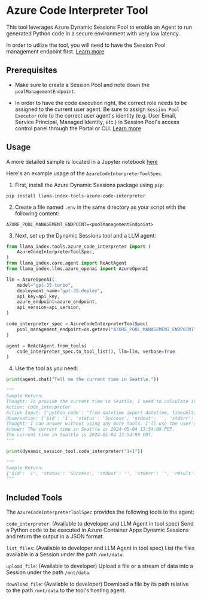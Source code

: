 # Azure Code Interpreter Tool

This tool leverages Azure Dynamic Sessions Pool to enable an Agent to run generated Python code in a secure environment with very low latency.

In order to utilize the tool, you will need to have the Session Pool management endpoint first. [Learn more](https://aka.ms/aca/sessions)

## Prerequisites

- Make sure to create a Session Pool and note down the `poolManagementEndpoint`.

- In order to have the code execution right, the correct role needs to be assigned to the current user agent. Be sure to assign `Session Pool Executor` role to the correct user agent's identity (e.g. User Email, Service Principal, Managed Identity, etc.) in Session Pool's access control panel through the Portal or CLI. [Learn more](https://aka.ms/aca/sessions)

## Usage

A more detailed sample is located in a Jupyter notebook [here](https://github.com/run-llama/llama_index/tree/main/docs/examples/tools/azure_code_interpreter.ipynb)

Here's an example usage of the `AzureCodeInterpreterToolSpec`.

1. First, install the Azure Dynamic Sessions package using `pip`:

```
pip install llama-index-tools-azure-code-interpreter
```

2. Create a file named `.env` in the same directory as your script with the following content:

```
AZURE_POOL_MANAGEMENT_ENDPOINT=<poolManagementEndpoint>
```

3. Next, set up the Dynamic Sessions tool and a LLM agent:

```python
from llama_index.tools.azure_code_interpreter import (
    AzureCodeInterpreterToolSpec,
)
from llama_index.core.agent import ReActAgent
from llama_index.llms.azure_openai import AzureOpenAI

llm = AzureOpenAI(
    model="gpt-35-turbo",
    deployment_name="gpt-35-deploy",
    api_key=api_key,
    azure_endpoint=azure_endpoint,
    api_version=api_version,
)

code_interpreter_spec = AzureCodeInterpreterToolSpec(
    pool_management_endpoint=os.getenv("AZURE_POOL_MANAGEMENT_ENDPOINT")
)

agent = ReActAgent.from_tools(
    code_interpreter_spec.to_tool_list(), llm=llm, verbose=True
)
```

4. Use the tool as you need:

```python
print(agent.chat("Tell me the current time in Seattle."))

"""
Sample Return:
Thought: To provide the current time in Seattle, I need to calculate it based on the current UTC time and adjust for Seattle's time zone, which is Pacific Daylight Time (PDT) during daylight saving time and Pacific Standard Time (PST) outside of daylight saving time. PDT is UTC-7, and PST is UTC-8. I can use the code interpreter tool to get the current UTC time and adjust it accordingly.
Action: code_interpreter
Action Input: {'python_code': "from datetime import datetime, timedelta; import pytz; utc_now = datetime.now(pytz.utc); seattle_time = utc_now.astimezone(pytz.timezone('America/Los_Angeles')); seattle_time.strftime('%Y-%m-%d %H:%M:%S %Z%z')"}
Observation: {'$id': '1', 'status': 'Success', 'stdout': '', 'stderr': '', 'result': '2024-05-04 13:54:09 PDT-0700', 'executionTimeInMilliseconds': 120}
Thought: I can answer without using any more tools. I'll use the user's language to answer.
Answer: The current time in Seattle is 2024-05-04 13:54:09 PDT.
The current time in Seattle is 2024-05-04 13:54:09 PDT.
"""

print(dynamic_session_tool.code_interpreter("1+1"))

"""
Sample Return:
{'$id': '1', 'status': 'Success', 'stdout': '', 'stderr': '', 'result': 2, 'executionTimeInMilliseconds': 11}
"""
```

## Included Tools

The `AzureCodeInterpreterToolSpec` provides the following tools to the agent:

`code_interpreter`: (Available to developer and LLM Agent in tool spec) Send a Python code to be executed in Azure Container Apps Dynamic Sessions and return the output in a JSON format.

`list_files`: (Available to developer and LLM Agent in tool spec) List the files available in a Session under the path `/mnt/data`.

`upload_file`: (Available to developer) Upload a file or a stream of data into a Session under the path `/mnt/data`.

`download_file`: (Available to developer) Download a file by its path relative to the path `/mnt/data` to the tool's hosting agent.
